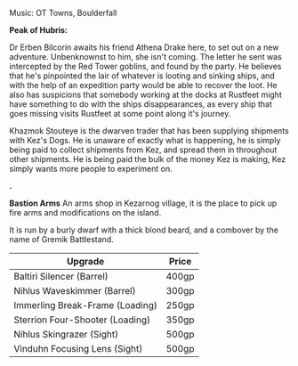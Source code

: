 Music: OT Towns, Boulderfall


**Peak of Hubris:**

Dr Erben Bilcorin awaits his friend Athena Drake here, to set out on a new adventure. Unbenknownst to him, she isn't coming. The letter he sent was intercepted by the Red Tower goblins, and found by the party. He believes that he's pinpointed the lair of whatever is looting and sinking ships, and with the help of an expedition party would be able to recover the loot. He also has suspicions that somebody working at the docks at Rustfeet might have something to do with the ships disappearances, as every ship that goes missing visits Rustfeet at some point along it's journey.



Khazmok Stouteye is the dwarven trader that has been supplying shipments with Kez's Dogs. He is unaware of exactly what is happening, he is simply being paid to collect shipments from Kez, and spread them in throughout other shipments. He is being paid the bulk of the money Kez is making, Kez simply wants more people to experiment on. 


**.** 






**Bastion Arms**
An arms shop in Kezarnog village, it is the place to pick up fire arms and modifications on the island.

It is run by a burly dwarf with a thick blond beard, and a combover by the name of Gremik Battlestand. 


| Upgrade                         | Price |
| ------------------------------- | ----- |
| Baltiri Silencer (Barrel)       | 400gp |
| Nihlus Waveskimmer (Barrel)     | 300gp |
| Immerling Break-Frame (Loading) | 250gp |
| Sterrion Four-Shooter (Loading) | 350gp |
| Nihlus Skingrazer (Sight)       | 500gp |
| Vinduhn Focusing Lens (Sight)   | 500gp |

